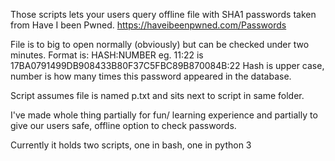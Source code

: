 Those scripts lets your users query offline file with SHA1 passwords taken from Have I been Pwned.
https://haveibeenpwned.com/Passwords

File is to big to open normally (obviously) but can be checked under two minutes.
Format is: HASH:NUMBER
eg. 11:22 is 17BA0791499DB908433B80F37C5FBC89B870084B:22
Hash is upper case, number is how many times this password appeared in the database.

Script assumes file is named p.txt and sits next to script in same folder.

I've made whole thing partially for fun/ learning experience and partially to give our users safe, 
offline option to check passwords.

Currently it holds two scripts, one in bash, one in python 3
